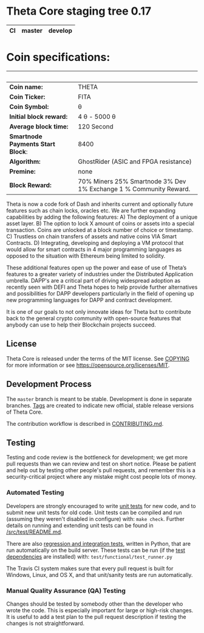 Theta Core staging tree 0.17
===========================

|CI|master|develop|
|-|-|-|

# Coin specifications:
&nbsp; | &nbsp;
------ | ------
**Coin name:** | THETA
**Coin Ticker:** | FITA
**Coin Symbol:** | θ
**Initial block reward:** | 4 θ - 5000 θ
**Average block time:** | 120 Second
**Smartnode Payments Start Block**: | 8400
**Algorithm:** | GhostRider (ASIC and FPGA resistance)
**Premine:** | none
**Block Reward:** | 70% Miners 25% Smartnode 3% Dev 1% Exchange 1 % Community Reward.

Theta is now a code fork of Dash and inherits current and optionally future features such as chain locks, oracles etc. We are further expanding capabilities by adding the following features:
A)	The deployment of a unique asset layer.
B)	The option to lock X amount of coins or assets into a special transaction. Coins are unlocked at a block number of choice or timestamp.
C)	Trustless on chain transfers of assets and native coins VIA Smart Contracts.
D)	Integrating, developing and deploying a VM protocol that would allow for smart contracts in 4 major programming languages as opposed to the situation with Ethereum being limited to solidity.

These additional features open up the power and ease of use of Theta’s features to a greater variety of industries under the Distributed Application umbrella. DAPP's are a critical part of driving widespread adoption as recently seen with DEFI and Theta hopes to help provide further alternatives and possibilities for DAPP developers particularly in the field of opening up new programming languages for DAPP and contract development.

It is one of our goals to not only innovate ideas for Theta but to contribute back to the general crypto community with open-source features that anybody can use to help their Blockchain projects succeed.


License
-------

Theta Core is released under the terms of the MIT license. See [COPYING](COPYING) for more
information or see https://opensource.org/licenses/MIT.

Development Process
-------------------

The `master` branch is meant to be stable. Development is done in separate branches.
[Tags](https://github.com/theta/theta/tags) are created to indicate new official,
stable release versions of Theta Core.

The contribution workflow is described in [CONTRIBUTING.md](CONTRIBUTING.md).

Testing
-------

Testing and code review is the bottleneck for development; we get more pull
requests than we can review and test on short notice. Please be patient and help out by testing
other people's pull requests, and remember this is a security-critical project where any mistake might cost people
lots of money.

### Automated Testing

Developers are strongly encouraged to write [unit tests](src/test/README.md) for new code, and to
submit new unit tests for old code. Unit tests can be compiled and run
(assuming they weren't disabled in configure) with: `make check`. Further details on running
and extending unit tests can be found in [/src/test/README.md](/src/test/README.md).

There are also [regression and integration tests](/test), written
in Python, that are run automatically on the build server.
These tests can be run (if the [test dependencies](/test) are installed) with: `test/functional/test_runner.py`

The Travis CI system makes sure that every pull request is built for Windows, Linux, and OS X, and that unit/sanity tests are run automatically.

### Manual Quality Assurance (QA) Testing

Changes should be tested by somebody other than the developer who wrote the
code. This is especially important for large or high-risk changes. It is useful
to add a test plan to the pull request description if testing the changes is
not straightforward.
